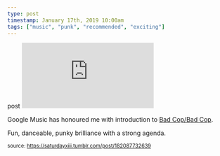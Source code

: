 ```yaml
---
type: post
timestamp: January 17th, 2019 10:00am
tags: ["music", "punk", "recommended", "exciting"]
---
```

post
<embed type="audio/mpeg" src="https://bandcamp.com/stream_redirect?enc=mp3-128&amp;track_id=2965564688&amp;ts=1618890940&amp;t=ec0a6cf144fb90dac1b3fd52ae67d4dddf0b6d3f"></embed>
                    
                                               
Google Music has honoured me with introduction to <a href="https://badcopbadcop.bandcamp.com" target="_blank">Bad Cop/Bad Cop</a>.

Fun, danceable, punky brilliance with a strong agenda.
 
                                    
                                
<small>source: https://saturdayxiii.tumblr.com/post/182087732639</small>